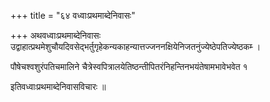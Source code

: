+++
title = "६४ वध्वाःप्रथमाब्देनिवासः"

+++
अथवध्वाःप्रथमाब्देनिवासः उद्वाहात्प्रथमेशुचौयदिवसेद्भर्तुगृहेकन्यकाहन्यात्तज्जननक्षियेनिजतनुंज्येष्ठेपतिज्येष्ठकम्‍ ।

पौषेचश्वशुरंपतिचमालिने चैत्रेस्वपित्रालयेतिष्ठन्तीपितरंनिहन्तिनभयंतेषामभावेभवेत १

इतिवध्वाःप्रथमाब्देनिवासविचारः ॥
